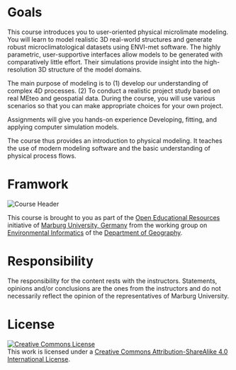 # Goals
This course introduces you to user-oriented physical microlimate modeling. You will learn to model realistic 3D real-world structures and generate robust microclimatological datasets using ENVI-met software. The highly parametric, user-supportive interfaces allow models to be generated with comparatively little effort. Their simulations provide insight into the high-resolution 3D structure of the model domains. 

The main purpose of modeling is to (1) develop our understanding of complex 4D processes. (2) To conduct a realistic project study based on real MEteo and geospatial data.  During the course, you will use various scenarios so that you can make appropriate choices for your own project.

Assignments will give you hands-on experience Developing, fitting, and applying computer simulation models.

The course thus provides an introduction to physical modeling. It teaches the use of modern modeling software and the basic understanding of physical process flows.

# Framwork
![Course Header](https://github.com/GeoMOER/moer-msc-envisys-envi-met/blob/main/docs/assets/images/envi_met_title.png "Image source:https://envi-met.info/lib/exe/fetch.php?cache=&media=examples:thermal_pic.png")

This course is brought to you as part of the [Open Educational Resources](https://oer.uni-marburg.de) initiative of [Marburg University, Germany](https://www.uni-marburg.de/de) from the working group on [Environmental Informatics](https://www.uni-marburg.de/fb19/fachgebiete/umweltinformatik/) of the [Department of Geography](https://www.uni-marburg.de/fb19).

# Responsibility
The responsibility for the content rests with the instructors. Statements, opinions and/or conclusions are the ones from the instructors and do not necessarily reflect the opinion of the representatives of Marburg University.  

# License
<a rel="license" href="http://creativecommons.org/licenses/by-sa/4.0/"><img alt="Creative Commons License" style="border-width:0" src="https://i.creativecommons.org/l/by-sa/4.0/88x31.png" /></a><br />This work is licensed under a <a rel="license" href="http://creativecommons.org/licenses/by-sa/4.0/">Creative Commons Attribution-ShareAlike 4.0 International License</a>.



